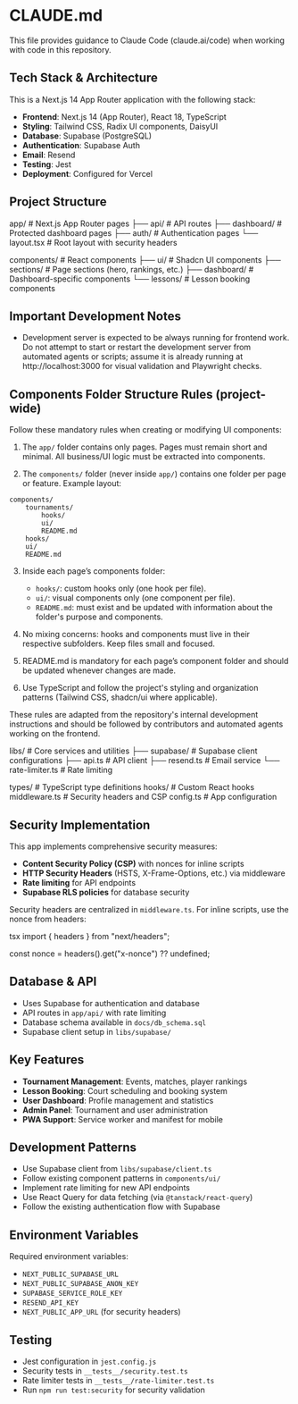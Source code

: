 
# CLAUDE.md

This file provides guidance to Claude Code (claude.ai/code) when working with code in this repository.


## Tech Stack & Architecture

This is a Next.js 14 App Router application with the following stack:

- **Frontend**: Next.js 14 (App Router), React 18, TypeScript
- **Styling**: Tailwind CSS, Radix UI components, DaisyUI
- **Database**: Supabase (PostgreSQL)
- **Authentication**: Supabase Auth
- **Email**: Resend
- **Testing**: Jest
- **Deployment**: Configured for Vercel

## Project Structure


app/                    # Next.js App Router pages
├── api/               # API routes
├── dashboard/         # Protected dashboard pages
├── auth/             # Authentication pages
└── layout.tsx        # Root layout with security headers

components/            # React components
├── ui/               # Shadcn UI components
├── sections/         # Page sections (hero, rankings, etc.)
├── dashboard/        # Dashboard-specific components
└── lessons/          # Lesson booking components

## Important Development Notes

- Development server is expected to be always running for frontend work. Do not attempt to start or restart the development server from automated agents or scripts; assume it is already running at http://localhost:3000 for visual validation and Playwright checks.

## Components Folder Structure Rules (project-wide)

Follow these mandatory rules when creating or modifying UI components:

1. The `app/` folder contains only pages. Pages must remain short and minimal. All business/UI logic must be extracted into components.

2. The `components/` folder (never inside `app/`) contains one folder per page or feature. Example layout:

```
components/
	tournaments/
		hooks/
		ui/
		README.md
	hooks/
	ui/
	README.md
```

3. Inside each page’s components folder:
	 - `hooks/`: custom hooks only (one hook per file).
	 - `ui/`: visual components only (one component per file).
	 - `README.md`: must exist and be updated with information about the folder's purpose and components.

4. No mixing concerns: hooks and components must live in their respective subfolders. Keep files small and focused.

5. README.md is mandatory for each page’s component folder and should be updated whenever changes are made.

6. Use TypeScript and follow the project's styling and organization patterns (Tailwind CSS, shadcn/ui where applicable).

These rules are adapted from the repository's internal development instructions and should be followed by contributors and automated agents working on the frontend.

libs/                 # Core services and utilities
├── supabase/         # Supabase client configurations
├── api.ts           # API client
├── resend.ts        # Email service
└── rate-limiter.ts  # Rate limiting

types/               # TypeScript type definitions
hooks/               # Custom React hooks
middleware.ts        # Security headers and CSP
config.ts           # App configuration


## Security Implementation

This app implements comprehensive security measures:

- **Content Security Policy (CSP)** with nonces for inline scripts
- **HTTP Security Headers** (HSTS, X-Frame-Options, etc.) via middleware
- **Rate limiting** for API endpoints
- **Supabase RLS policies** for database security

Security headers are centralized in `middleware.ts`. For inline scripts, use the nonce from headers:

tsx
import { headers } from "next/headers";

const nonce = headers().get("x-nonce") ?? undefined;


## Database & API

- Uses Supabase for authentication and database
- API routes in `app/api/` with rate limiting
- Database schema available in `docs/db_schema.sql`
- Supabase client setup in `libs/supabase/`

## Key Features

- **Tournament Management**: Events, matches, player rankings
- **Lesson Booking**: Court scheduling and booking system
- **User Dashboard**: Profile management and statistics
- **Admin Panel**: Tournament and user administration
- **PWA Support**: Service worker and manifest for mobile

## Development Patterns

- Use Supabase client from `libs/supabase/client.ts`
- Follow existing component patterns in `components/ui/`
- Implement rate limiting for new API endpoints
- Use React Query for data fetching (via `@tanstack/react-query`)
- Follow the existing authentication flow with Supabase

## Environment Variables

Required environment variables:
- `NEXT_PUBLIC_SUPABASE_URL`
- `NEXT_PUBLIC_SUPABASE_ANON_KEY`
- `SUPABASE_SERVICE_ROLE_KEY`
- `RESEND_API_KEY`
- `NEXT_PUBLIC_APP_URL` (for security headers)

## Testing

- Jest configuration in `jest.config.js`
- Security tests in `__tests__/security.test.ts`
- Rate limiter tests in `__tests__/rate-limiter.test.ts`
- Run `npm run test:security` for security validation